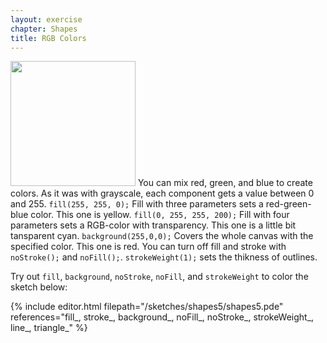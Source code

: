 ```yaml
---
layout: exercise
chapter: Shapes
title: RGB Colors
---
```


<img src="{{site.url}}/img/rgb.png" height="200px">
You can mix red, green, and blue to create colors. As it was with grayscale, each component gets a value between 0 and 255.
<code>fill(255, 255, 0);</code> Fill with three parameters sets a red-green-blue color. This one is yellow.
<code>fill(0, 255, 255, 200);</code> Fill with four parameters sets a RGB-color with transparency. This one is a little bit tansparent cyan.
<code>background(255,0,0);</code> Covers the whole canvas with the specified color. This one is red.
You can turn off fill and stroke with <code>noStroke();</code> and <code>noFill();</code>. <code>strokeWeight(1);</code> sets the thikness of outlines.

Try out <code>fill</code>, <code>background</code>, <code>noStroke</code>, <code>noFill</code>, and <code>strokeWeight</code> to color the sketch below:

{% include editor.html filepath="/sketches/shapes5/shapes5.pde" references="fill_, stroke_, background_, noFill_, noStroke_, strokeWeight_, line_, triangle_" %}